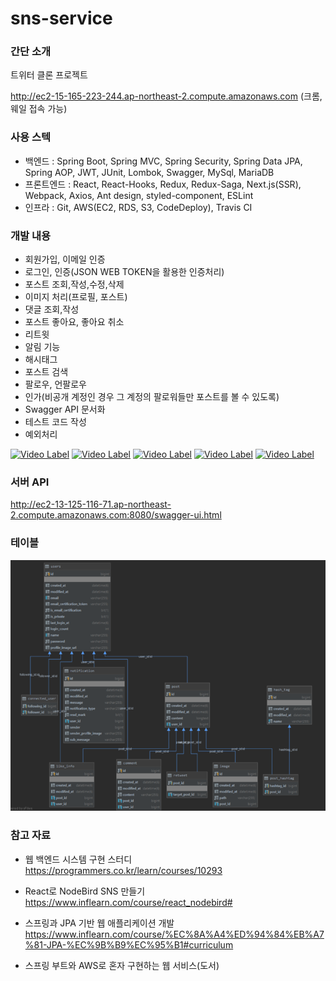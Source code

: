 # sns-service


### 간단 소개
트위터 클론 프로젝트

http://ec2-15-165-223-244.ap-northeast-2.compute.amazonaws.com
(크롬,웨일 접속 가능)


### 사용 스텍
- 백엔드 : Spring Boot, Spring MVC, Spring Security, Spring Data JPA, Spring AOP, JWT, JUnit, Lombok, Swagger, MySql, MariaDB
- 프론트엔드 : React, React-Hooks, Redux, Redux-Saga, Next.js(SSR), Webpack, Axios, Ant design, styled-component, ESLint
- 인프라 : Git, AWS(EC2, RDS, S3, CodeDeploy), Travis CI


### 개발 내용
- 회원가입, 이메일 인증
- 로그인, 인증(JSON WEB TOKEN을 활용한 인증처리)
- 포스트 조회,작성,수정,삭제
- 이미지 처리(프로필, 포스트)
- 댓글 조회,작성
- 포스트 좋아요, 좋아요 취소
- 리트윗
- 알림 기능
- 해시태그
- 포스트 검색
- 팔로우, 언팔로우
- 인가(비공개 계정인 경우 그 계정의 팔로워들만 포스트를 볼 수 있도록)
- Swagger API 문서화
- 테스트 코드 작성
- 예외처리

[![Video Label](http://img.youtube.com/vi/gP6ryS6jsIY/0.jpg)](https://www.youtube.com/watch?v=gP6ryS6jsIY?t=0s)
[![Video Label](http://img.youtube.com/vi/NyP_vJ3X104/0.jpg)](https://www.youtube.com/watch?v=NyP_vJ3X104?t=0s)
[![Video Label](http://img.youtube.com/vi/YMbqy_DLXzc/0.jpg)](https://www.youtube.com/watch?v=YMbqy_DLXzc?t=0s)
[![Video Label](http://img.youtube.com/vi/IdWm4SQVXvw/0.jpg)](https://www.youtube.com/watch?v=IdWm4SQVXvw?t=0s)
[![Video Label](http://img.youtube.com/vi/3YvBHRZGTt0/0.jpg)](https://www.youtube.com/watch?v=3YvBHRZGTt0?t=0s)


### 서버 API
http://ec2-13-125-116-71.ap-northeast-2.compute.amazonaws.com:8080/swagger-ui.html



### 테이블
![Alt text](./readme-img/table.png)



### 참고 자료
- 웹 백엔드 시스템 구현 스터디
https://programmers.co.kr/learn/courses/10293

- React로 NodeBird SNS 만들기
https://www.inflearn.com/course/react_nodebird#

- 스프링과 JPA 기반 웹 애플리케이션 개발
https://www.inflearn.com/course/%EC%8A%A4%ED%94%84%EB%A7%81-JPA-%EC%9B%B9%EC%95%B1#curriculum

- 스프링 부트와 AWS로 혼자 구현하는 웹 서비스(도서)


